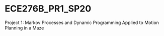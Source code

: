 # ECE276B_PR1_SP20
 Project 1: Markov Processes and Dynamic Programming Applied to Motion Planning in a Maze
